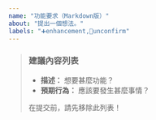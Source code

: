 ```yaml
---
name: "功能要求（Markdown版）"
about: "提出一個想法。"
labels: "➕enhancement,🔵unconfirm"
---
```

> ### 建議內容列表
>
> - **描述：** 想要甚麼功能？
> - **預期行為：** 應該要發生甚麼事情？
>
> 在提交前，請先移除此列表！
